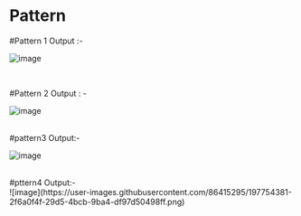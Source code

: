 # Pattern
#Pattern 1 Output :-<br>

![image](https://user-images.githubusercontent.com/86415295/197335950-69aad735-f6e0-4763-b348-077663a8a262.png)

<br>

#Pattern 2 Output : - <br>

![image](https://user-images.githubusercontent.com/86415295/197336070-19bee745-b037-41eb-ab50-afcb93747c84.png)

<br>
#pattern3 Output:-<br>

![image](https://user-images.githubusercontent.com/86415295/197336374-3bfb1c6a-c954-4483-9fc5-8386207b6f77.png)

<br>
#pttern4 Output:-<br>
![image](https://user-images.githubusercontent.com/86415295/197754381-2f6a0f4f-29d5-4bcb-9ba4-df97d50498ff.png)


